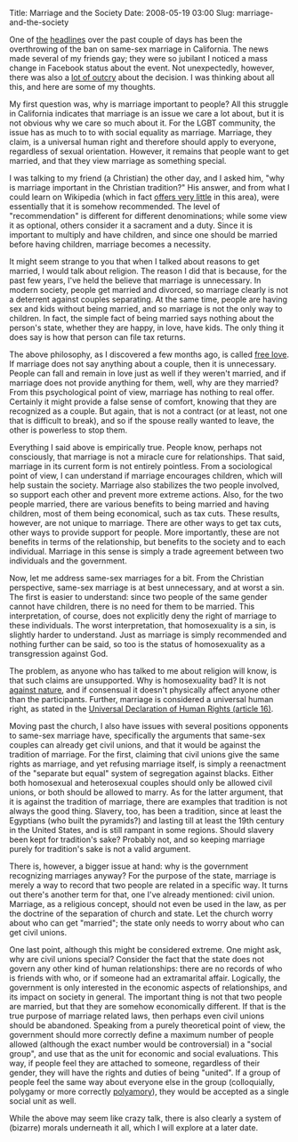 Title: Marriage and the Society
Date: 2008-05-19 03:00
Slug: marriage-and-the-society

One of [the](http://www.mercurynews.com/breakingnews/ci_9269719)
[headlines](http://www.nytimes.com/2008/05/16/us/16marriage.html?pagewanted=all)
over the past couple of days has been the overthrowing of the ban on
same-sex marriage in California. The news made several of my friends
gay; they were so jubilant I noticed a mass change in <span
id="SPELLING_ERROR_0" class="blsp-spelling-error">Facebook</span> status
about the event. Not unexpectedly, however, there was also a [lot of
outcry](http://www.nytimes.com/2008/05/18/us/18gay.html) about the
decision. I was thinking about all this, and here are some of my
thoughts.

My first question was, why is marriage important to people? All this
struggle in California indicates that marriage is an issue we care a lot
about, but it is not obvious why we care so much about it. For the LGBT
community, the issue has as much to to with social equality as marriage.
Marriage, they claim, is a universal human right and therefore should
apply to everyone, regardless of sexual orientation. However, it remains
that people want to get married, and that they view marriage as
something special.

I was talking to my friend (a Christian) the other day, and I asked him,
"why is marriage important in the Christian tradition?" His answer, and
from what I could learn on <span id="SPELLING_ERROR_1"
class="blsp-spelling-error">Wikipedia</span> (which in fact [offers very
little](http://en.wikipedia.org/wiki/Marriage#Marriage_and_religion) in
this area), were essentially that it is somehow recommended. The level
of "recommendation" is different for different denominations; while some
view it as optional, others consider it a sacrament and a duty. Since it
is important to multiply and have children, and since one should be
married before having children, marriage becomes a necessity.

It might seem strange to you that when I talked about reasons to get
married, I would talk about religion. The reason I did that is because,
for the past few years, I've held the believe that marriage is
unnecessary. In modern society, people get married and divorced, so
marriage clearly is not a deterrent against couples separating. At the
same time, people are having sex and kids without being married, and so
marriage is not the only way to children. In fact, the simple fact of
being married says nothing about the person's state, whether they are
happy, in love, have kids. The only thing it does say is how that person
can file tax returns.

The above philosophy, as I discovered a few months ago, is called [free
love](http://en.wikipedia.org/wiki/Free_love). If marriage does not say
anything about a couple, then it is unnecessary. People can fall and
remain in love just as well if they weren't married, and if marriage
does not provide anything for them, well, why are they married? From
this psychological point of view, marriage has nothing to real offer.
Certainly it might provide a false sense of comfort, knowing that they
are recognized as a couple. But again, that is not a contract (or at
least, not one that is difficult to break), and so if the spouse really
wanted to leave, the other is powerless to stop them.

Everything I said above is empirically true. People know, perhaps not
consciously, that marriage is not a miracle cure for relationships. That
said, marriage in its current form is not entirely pointless. From a
sociological point of view, I can understand if marriage encourages
children, which will help sustain the society. Marriage also stabilizes
the two people involved, so support each other and prevent more extreme
actions. Also, for the two people married, there are various benefits to
being married and having children, most of them being economical, such
as tax cuts. These results, however, are not unique to marriage. There
are other ways to get tax cuts, other ways to provide support for
people. More importantly, these are not benefits in terms of the
relationship, but benefits to the society and to each individual.
Marriage in this sense is simply a trade agreement between two
individuals and the government.

Now, let me address same-sex marriages for a bit. From the Christian
perspective, same-sex marriage is at best unnecessary, and at worst a
sin. The first is easier to understand: since two people of the same
gender cannot have children, there is no need for them to be married.
This interpretation, of course, does not explicitly deny the right of
marriage to these individuals. The worst interpretation, that
homosexuality is a sin, is slightly harder to understand. Just as
marriage is simply recommended and nothing further can be said, so too
is the status of homosexuality as a transgression against God.

The problem, as anyone who has talked to me about religion will know, is
that such claims are unsupported. Why is homosexuality bad? It is not
[against nature](http://en.wikipedia.org/wiki/Homosexuality_in_animals),
and if consensual it doesn't physically affect anyone other than the
participants. Further, marriage is considered a universal human right,
as stated in the [Universal Declaration of Human Rights (article
16)](http://www.un.org/Overview/rights.html).

Moving past the church, I also have issues with several positions <span
id="SPELLING_ERROR_2" class="blsp-spelling-corrected">opponents</span>
to same-sex marriage have, specifically the arguments that same-sex
couples can already get civil unions, and that it would be against the
tradition of marriage. For the first, claiming that civil unions give
the same rights as marriage, and yet refusing marriage itself, is simply
a reenactment of the "separate but equal" system of segregation against
blacks. Either both homosexual and heterosexual couples should only be
allowed civil unions, or both should be allowed to marry. As for the
latter argument, that it is against the tradition of marriage, there are
examples that tradition is not always the good thing. Slavery, too, has
been a tradition, since at least the Egyptians (who built the pyramids?)
and lasting till at least the 19<span id="SPELLING_ERROR_3"
class="blsp-spelling-error">th</span> century in the United States, and
is still rampant in some regions. Should slavery been kept for
tradition's sake? Probably not, and so keeping marriage purely for
tradition's sake is not a valid argument.

There is, however, a bigger issue at hand: why is the government
recognizing marriages anyway? For the purpose of the state, marriage is
merely a way to record that two people are related in a specific way. It
turns out there's another term for that, one I've already mentioned:
civil union. Marriage, as a religious concept, should not even be used
in the law, as per the doctrine of the separation of church and state.
Let the church worry about who can get "married"; the state only needs
to worry about who can get civil unions.

One last point, although this might be considered extreme. One might
ask, why are civil unions special? Consider the fact that the state does
not govern any other kind of human relationships: there are no records
of who is friends with who, or if someone had an extramarital affair.
Logically, the government is only interested in the economic aspects of
relationships, and its impact on society in general. The important thing
is not that two people are married, but that they are somehow
economically different. If that is the true purpose of marriage related
laws, then perhaps even civil unions should be abandoned. Speaking from
a purely theoretical point of view, the government should more correctly
define a maximum number of people allowed (although the exact number
would be controversial) in a "social group", and use that as the unit
for economic and social evaluations. This way, if people feel they are
attached to someone, regardless of their gender, they will have the
rights and duties of being "united". If a group of people feel the same
way about everyone else in the group (colloquially, polygamy or more
correctly [<span id="SPELLING_ERROR_4"
class="blsp-spelling-error">polyamory</span>](http://en.wikipedia.org/wiki/Polyamory)),
they would be accepted as a single social unit as well.

While the above may seem like crazy talk, there is also clearly a system
of (bizarre) morals underneath it all, which I will explore at a later
date.

